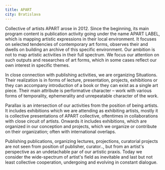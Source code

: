 ```yaml
---
title: APART
city: Bratislava
---
```


Collective of artists APART arose in 2012. Since the beginning, its main program content is publication activity going under the name APART LABEL, which is mapping artistic expressions in their local environment. It focuses on selected tendencies of contemporary art forms, observes their and dwells on building an archive of this specific environment. Our ambition is not to map artistic activities in their full spectrum. We focus our attention on such outputs and researches of art forms, which in some cases reflect our own interest in specific themes.

In close connection with publishing activities, we are organizing Situations. Their  realization is in forms of lecture, presentation, projects, exhibitions or they can accompany introduction of a book or they can exist as a single art piece. Their main attribute is performative character – work with various forms of temporality, ephemerality and unrepeatable character of the work.

Parallax is an intersection of our activities from the position of being artists. It includes exhibitions which we are attending as exhibiting artists, mostly it is collective presentations of APART collective, oftentimes in collaborations with close circuit of artists. Onwards it includes exhibitions, which are organized in our conception and projects, which we organize or contribute on their organization; often with international overlaps.

Publishing publications, organizing lectures, projections, curatorial projects are not seen from position of publisher, curator.., but from an artist's perspective as an undetachable par of our artistic praxis. Today we consider the wide-spectrum of artist's field as inevitable and last but not least collective cooperation, undergoing and evolving in constant dialogue.
